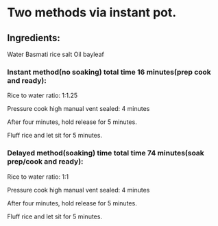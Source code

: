 # Two methods via instant pot.

## Ingredients:
  Water
  Basmati rice
  salt
  Oil
  bayleaf

### Instant method(no soaking) total time 16 minutes(prep cook and ready):

Rice to water ratio: 1:1.25

Pressure cook high manual vent sealed: 4 minutes

After four minutes, hold release for 5 minutes.

Fluff rice and let sit for 5 minutes.



### Delayed method(soaking) time total time 74 minutes(soak prep/cook and ready):

Rice to water ratio: 1:1

Pressure cook high manual vent sealed: 4 minutes

After four minutes, hold release for 5 minutes.

Fluff rice and let sit for 5 minutes.
